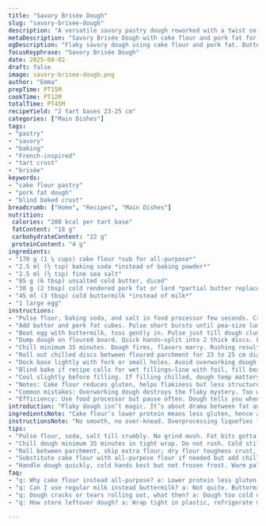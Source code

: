 ```yaml
---
title: "Savory Brisée Dough"
slug: "savory-brisee-dough"
description: "A versatile savory pastry dough reworked with a twist on classic pâte brisée. Uses cake flour instead of all-purpose for a lighter texture, replaces butter partially with cold rendered pork fat for added richness and flakiness. Baking powder swapped for baking soda to react with buttermilk, creating subtle tang and lift. The dough preps quickly in a food processor. Chilled for manageable rolling, yields two 24 cm rounds perfect for quiches or tart bases. Adjust liquids based on feel. The dough is flaky yet tender, with a faint savory depth from the lard and buttermilk combo."
metaDescription: "Savory Brisée Dough with cake flour and pork fat for flaky, tender tart bases. Buttermilk reacts with baking soda for subtle tang and lift. Chilled, rolled, blind-baked crusts."
ogDescription: "Flaky savory dough using cake flour and pork fat. Buttermilk + baking soda tang, chill well, roll discs, blind bake. Crust snaps, soft crumb, bakery-level layers without fuss."
focusKeyphrase: "Savory Brisée Dough"
date: 2025-08-02
draft: false
image: savory-brisee-dough.png
author: "Emma"
prepTime: PT15M
cookTime: PT12M
totalTime: PT45M
recipeYield: "2 tart bases 23-25 cm"
categories: ["Main Dishes"]
tags:
- "pastry"
- "savory"
- "baking"
- "French-inspired"
- "tart crust"
- "brisée"
keywords:
- "cake flour pastry"
- "pork fat dough"
- "blind baked crust"
breadcrumb: ["Home", "Recipes", "Main Dishes"]
nutrition: 
 calories: "280 kcal per tart base"
 fatContent: "18 g"
 carbohydrateContent: "22 g"
 proteinContent: "4 g"
ingredients:
- "170 g (1 ¼ cups) cake flour *sub for all-purpose*"
- "2.5 ml (½ tsp) baking soda *instead of baking powder*"
- "2.5 ml (½ tsp) fine sea salt"
- "85 g (6 tbsp) unsalted cold butter, diced"
- "30 g (2 tbsp) cold rendered pork fat or lard *partial butter replacement*"
- "45 ml (3 tbsp) cold buttermilk *instead of milk*"
- "1 large egg"
instructions:
- "Pulse flour, baking soda, and salt in food processor few seconds. Crumbs like sand. No overmixing — no glue."
- "Add butter and pork fat cubes. Pulse short bursts until pea-size lumps. Watch texture; if too big, a few more pulses. Too fine? You lost the flake."
- "Beat egg with buttermilk, toss gently in. Pulse just till dough clumps. Sticky enough to hold, dry enough to handle. Add drop more buttermilk if needed."
- "Dump dough on floured board. Quick hands—split into 2 thick discs. Pat flat, wrap tight with plastic."
- "Chill minimum 35 minutes. Dough firms, flavors marry. Rushing results in tough crust or tears when rolling."
- "Roll out chilled discs between floured parchment for 23 to 25 cm diameters. Thin but not paper. Edges slightly thicker—resist thinning to prevent sogginess."
- "Dock base lightly with fork or small holes. Avoid overworking dough here. Perforations stop bubbles, keep base even."
- "Blind bake if recipe calls for wet fillings—line with foil, fill beans or weights, bake at 190C till edges get pale golden and dough looks matte, about 10-12 minutes."
- "Cool slightly before filling. If filling chilled, dough temp matters—too warm makes slipshod edges; too cold cracking. Balance is experience."
- "Notes: Cake flour reduces gluten, helps flakiness but less structure—you might add a touch more flour or chill dough longer if it feels slack. Pork fat adds that heritage savor, worth the hunt in freezer section or butcher shop. If no buttermilk, sour milk (milk + acid) is acceptable, but watch for curdling."
- "Common mistakes: Overworking dough destroys the flaky mystery. Too warm, dough turns sticky nightmare. Undercold, cracks open like old paint."
- "Efficiency: Use food processor but pause often. Dough tells you when ready—listen to texture, not clock."
introduction: "Flaky dough isn’t magic. It’s about drama between fat and flour. Tried the usual route, all butter, all-purpose flour—turns out meh, tough edges or dry crumbs. Switching cake flour lightens crumb, but structure drops, solved by colder hands and extra chill. Pork fat—some swear off it, but the scent in oven and that merciful snap at edges changes the game. Substituting buttermilk instead of plain milk adds tang, something subtle but felt, raising dough like a small, secret rebellion. Rolled dough—too warm, it sticks and tears; too stiff, it cracks like a bad joke. It's alive between flour and warmth, needing calm and respect. The clatter of pulses in processor, the sigh when dough just forms—these moments teach you timing beyond clock. A pie base that stays crisp after wet fillings, that’s the art I chase."
ingredientsNote: "Cake flour’s lower protein means less gluten, hence a tender, crumbly crust rather than tough and chewy. If you can only grab all-purpose, pack extra chill time before rolling. Baking soda swapped for baking powder because buttermilk is acidic; the reaction creates slight lift and delicate texture, unlike neutral milk. Butter still dominates for flavor, but incorporating pork fat adds depth, a subtle meaty note and flakiness that pure butter lacks. Unsalted butter lets you control salt precisely — important to balance the salty crust with savory fillings. Egg adds richness and binds without water dilution. Buttermilk’s acid also helps tenderize flour proteins, improving bite. Removing baking powder removes bitterness and chemical taste sometimes left behind. Some avoid lard—sub with more butter or coconut oil, but expect different flake and aroma. Cold ingredients key here; they retard gluten and stop fats melting too soon, making those flaky layers possible. Finally, salt should be fine and fresh, coarse salt risks uneven seasoning."
instructionsNote: "No smooth, no over-knead. Overprocessing liquefies fats; underblend and dough falls apart. Pulse, watch texture, toss, repeat. Dough must hold together but still show distinct fat chunks. If too dry when pressed together, add a teaspoon more buttermilk, never dump liquid blindly or dough goes gummy. Hands quick and cold—warm palms melt fats before you’re ready. Two discs make handling easier — no fighting giant dough disc, less risk breaking during roll. Wrap tight to avoid dehydration—shiny plastic or repeated folding plastic wrap. Rest time trades elasticity for calm; cold dough is easier to roll without springback, and fat stays solid — the secret of flaky layers. Roll between parchment to avoid added flour, which toughens. Docking before blind bake, especially for wet filling, avoids air bubbles. Blind bake until edge shows gentle golden blush, base matte dull; too pale means dough not cooked through, too brown means dryness. Cool before filling avoids steam that sogs crust. Experience teaches judging thickness by eye—no ruler needed. If cracks appear, pinch and patch swiftly, dust flour to avoid sticking."
tips:
- "Pulse flour, soda, salt till crumbly. No grind mush. Fat bits gotta stay chunky. Overprocessing kills flake fast. Watch dough texture closely; pea-sized bits hold layers. Use cold fats — butter, pork fat firm — keep processor cold too. Add buttermilk gradually, sticky but firm dough is right spot. If it’s dry, small drops not floods. This dough's forgiving but tweak carefully."
- "Chill dough minimum 35 minutes in tight wrap. Do not rush. Cold stiff dough means less springback, easier rolling. Warmer dough sticks, tears, cracks like brittle leaves. Two discs help with handling, no giant sheet wrestling. Wrap well, plastic that doesn’t dry out — shiny wrap or multiple folds keep moisture locked. Rest tones gluten; result is tender not tough crust."
- "Roll between parchment, skip extra flour; dry flour toughens crust, kills tenderness. Roll thin but not paper—edges thicker but avoid dough pile. Dock with fork holes or light pricks to stop bubbles when blind baking wet fillings. Bubbles scorch crust, crack moldy base. Blind bake at 190 C; dough looks matte, edges faintly gold, 10-12 minutes. See crust visuals not time only."
- "Substitute cake flour with all-purpose flour if needed but add chill time. If no pork fat, extra cold butter or coconut oil works—expect different flake, aroma changed. Baking soda requires acid; use buttermilk or sour milk substitute. Watch curdling with sour milk; mild acid reacts but too much acid ruins texture. Salt precise — fine fresh sea salt avoids gritty patches. Coarse salt sneaks through unevenly."
- "Handle dough quickly, cold hands best but not frozen frost. Warm palms melt fats early, dough loses structure. Pulse, watch texture, toss, pulse again—not continuous blending. Dough sound changes; faint thuds slow down, fat firms up again. Dough cracks slightly at edges when rolled, signals readiness, no crumbly disintegration allowed. Crack patched with dusted flour, quick hands save fragile work."
faq:
- "q: Why cake flour instead all-purpose? a: Lower protein less gluten, crumb tender, not tough. Structure lighter but handle with chill or dough slackens. If AP used, prolong chill time or add bit flour to absorb moisture. Cake flour means softer but careful with overmixing, else gluey."
- "q: Can I use regular milk instead buttermilk? a: Not quite. Buttermilk acid reacts with baking soda, adds tang, subtle lift. Regular milk neutral, no reaction, dough denser. Alternate sour milk works—add lemon or vinegar to milk, wait slight curd. Avoid store-bought vanilla yogurts; too thick changes hydration."
- "q: Dough cracks or tears rolling out, what then? a: Dough too cold or dry. Let rest few minutes room temperature but not melted. Patch cracks with flour dust and bit of dough pressed. Overkneading breaks fat chunks, losing flakiness. Temperature key: cold but not frozen, firm but pliable."
- "q: How store leftover dough? a: Wrap tight in plastic, refrigerate max 24 hours or freeze up to month. Thaw in fridge overnight, re-chill before rolling. Freezing stretches gluten, slight differences in texture appear, dough handles well with chill. If fridge-stored dough feels slack, fold in little flour, roll quickly."

---
```

